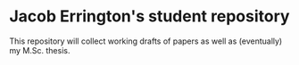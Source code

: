 # Jacob Errington's student repository

This repository will collect working drafts of papers as well as (eventually) my
M.Sc. thesis.
